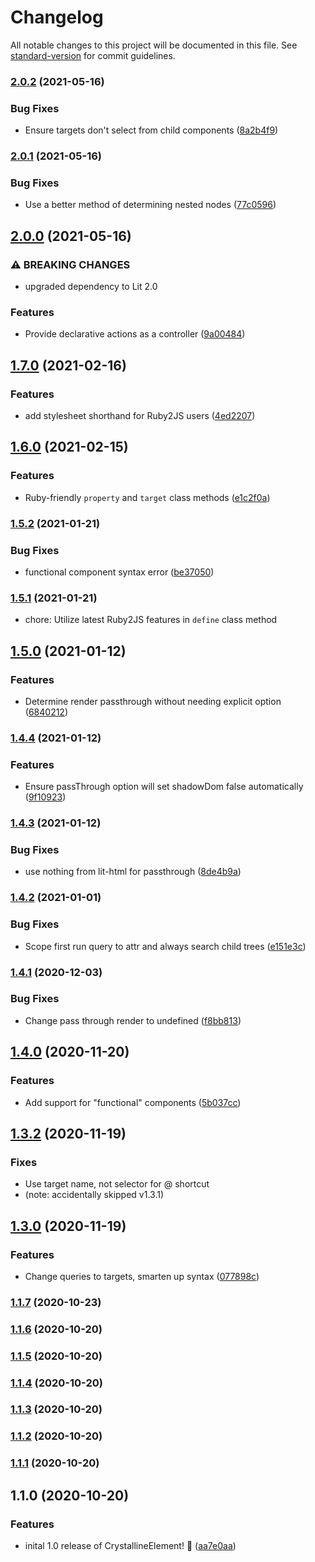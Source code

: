 # Changelog

All notable changes to this project will be documented in this file. See [standard-version](https://github.com/conventional-changelog/standard-version) for commit guidelines.

### [2.0.2](https://github.com/whitefusionhq/crystalline-element/compare/v2.0.1...v2.0.2) (2021-05-16)


### Bug Fixes

* Ensure targets don't select from child components ([8a2b4f9](https://github.com/whitefusionhq/crystalline-element/commit/8a2b4f99989ebdfa7583ae94ccbcf61daab23425))

### [2.0.1](https://github.com/whitefusionhq/crystalline-element/compare/v2.0.0...v2.0.1) (2021-05-16)


### Bug Fixes

* Use a better method of determining nested nodes ([77c0596](https://github.com/whitefusionhq/crystalline-element/commit/77c0596965d8ee130a60effd3014f339c6142c97))

## [2.0.0](https://github.com/whitefusionhq/crystalline-element/compare/v1.7.0...v2.0.0) (2021-05-16)


### ⚠ BREAKING CHANGES

* upgraded dependency to Lit 2.0

### Features

* Provide declarative actions as a controller ([9a00484](https://github.com/whitefusionhq/crystalline-element/commit/9a0048496f7045b956fe5abbfdd65205caae7eb2))

## [1.7.0](https://github.com/whitefusionhq/crystalline-element/compare/v1.6.0...v1.7.0) (2021-02-16)


### Features

* add stylesheet shorthand for Ruby2JS users ([4ed2207](https://github.com/whitefusionhq/crystalline-element/commit/4ed2207ec3f900b7b883bcf8049a522dea6279ea))

## [1.6.0](https://github.com/whitefusionhq/crystalline-element/compare/v1.5.2...v1.6.0) (2021-02-15)


### Features

* Ruby-friendly `property` and `target` class methods ([e1c2f0a](https://github.com/whitefusionhq/crystalline-element/commit/e1c2f0ab9e3601db4a47e3a14c4103846a0ea19b))

### [1.5.2](https://github.com/whitefusionhq/crystalline-element/compare/v1.5.1...v1.5.2) (2021-01-21)


### Bug Fixes

* functional component syntax error ([be37050](https://github.com/whitefusionhq/crystalline-element/commit/be37050ea04c3add26d8c2004b7181b71363f636))

### [1.5.1](https://github.com/whitefusionhq/crystalline-element/compare/v1.5.0...v1.5.1) (2021-01-21)

* chore: Utilize latest Ruby2JS features in `define` class method

## [1.5.0](https://github.com/whitefusionhq/crystalline-element/compare/v1.4.4...v1.5.0) (2021-01-12)


### Features

* Determine render passthrough without needing explicit option ([6840212](https://github.com/whitefusionhq/crystalline-element/commit/68402121add1d31742937419eed07d11a6ca0fc0))

### [1.4.4](https://github.com/whitefusionhq/crystalline-element/compare/v1.4.3...v1.4.4) (2021-01-12)


### Features

* Ensure passThrough option will set shadowDom false automatically ([9f10923](https://github.com/whitefusionhq/crystalline-element/commit/9f1092380b83fe7787e8448f554fd3676b9e2ad3))

### [1.4.3](https://github.com/whitefusionhq/crystalline-element/compare/v1.4.2...v1.4.3) (2021-01-12)


### Bug Fixes

* use nothing from lit-html for passthrough ([8de4b9a](https://github.com/whitefusionhq/crystalline-element/commit/8de4b9adf6001faa1d885d84386ae3b9ee6ead18))

### [1.4.2](https://github.com/whitefusionhq/crystalline-element/compare/v1.4.1...v1.4.2) (2021-01-01)


### Bug Fixes

* Scope first run query to attr and always search child trees ([e151e3c](https://github.com/whitefusionhq/crystalline-element/commit/e151e3ccdda983619d78ba6fc50a4abfa755908b))

### [1.4.1](https://github.com/whitefusionhq/crystalline-element/compare/v1.4.0...v1.4.1) (2020-12-03)


### Bug Fixes

* Change pass through render to undefined ([f8bb813](https://github.com/whitefusionhq/crystalline-element/commit/f8bb81317ab6f1479d3a9d6fbdc0f3a5a83c369c))

## [1.4.0](https://github.com/whitefusionhq/crystalline-element/compare/v1.3.2...v1.4.0) (2020-11-20)


### Features

* Add support for "functional" components ([5b037cc](https://github.com/whitefusionhq/crystalline-element/commit/5b037ccb6d4e68155deec5c6ab05e87f166ccc53))

## [1.3.2](https://github.com/whitefusionhq/crystalline-element/compare/v1.3.0...v1.3.2) (2020-11-19)

### Fixes

* Use target name, not selector for @ shortcut
* (note: accidentally skipped v1.3.1)

## [1.3.0](https://github.com/whitefusionhq/crystalline-element/compare/v1.1.7...v1.3.0) (2020-11-19)

### Features

* Change queries to targets, smarten up syntax ([077898c](https://github.com/whitefusionhq/crystalline-element/commit/077898c3d9a19a14797dcb0a75563d0a0c525a08))

### [1.1.7](https://github.com/whitefusionhq/crystalline-element/compare/v1.1.6...v1.1.7) (2020-10-23)

### [1.1.6](https://github.com/whitefusionhq/crystalline-element/compare/v1.1.5...v1.1.6) (2020-10-20)

### [1.1.5](https://github.com/whitefusionhq/crystalline-element/compare/v1.1.4...v1.1.5) (2020-10-20)

### [1.1.4](https://github.com/whitefusionhq/crystalline-element/compare/v1.1.3...v1.1.4) (2020-10-20)

### [1.1.3](https://github.com/whitefusionhq/crystalline-element/compare/v1.1.2...v1.1.3) (2020-10-20)

### [1.1.2](https://github.com/whitefusionhq/crystalline-element/compare/v1.1.1...v1.1.2) (2020-10-20)

### [1.1.1](https://github.com/whitefusionhq/crystalline-element/compare/v1.1.0...v1.1.1) (2020-10-20)

## 1.1.0 (2020-10-20)


### Features

* inital 1.0 release of CrystallineElement! 🎉 ([aa7e0aa](https://github.com/whitefusionhq/crystalline-element/commit/aa7e0aad448181575937fabadaed5a6152fb3d3a))
